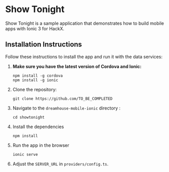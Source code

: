 # Show Tonight

Show Tonight is a sample application that demonstrates how to build mobile apps with Ionic 3 for HackX. 

## Installation Instructions

Follow these instructions to install the app and run it with the data services:

1. **Make sure you have the latest version of Cordova and Ionic:**
    ```
    npm install -g cordova
    npm install -g ionic
    ```

1. Clone the repository:
    ```
    git clone https://github.com/TO_BE_COMPLETED
    ```

1. Navigate to the `dreamhouse-mobile-ionic` directory :
    ```
    cd showtonight
    ```

1. Install the dependencies
    ```
    npm install
    ```
  
1. Run the app in the browser
    ```
    ionic serve
    ```

1. Adjust the `SERVER_URL` in `providers/config.ts`.